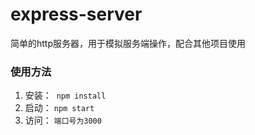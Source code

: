 # express-server
简单的http服务器，用于模拟服务端操作，配合其他项目使用

### 使用方法
1. 安装：
  `npm install`
2. 启动：
  `npm start`
3. 访问：
  `端口号为3000`
